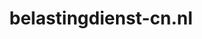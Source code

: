 ---
layout: post
title: "belastingdienst-cn.nl"
internal_url: "/dutchgov/belastingdienst-cn.nl.html"
subdomains_count: 13
all_subdomains_count: 21
urls_count: 13
ssl_rank: 98
http_rank: 64.538461538462
url_link: /data/belastingdienst-cn.nl/urls.txt
all_subdomains_link: /data/belastingdienst-cn.nl/all_subdomains.txt
subdomains_link: /data/belastingdienst-cn.nl/subdomains.txt
categories: dutchgov
---